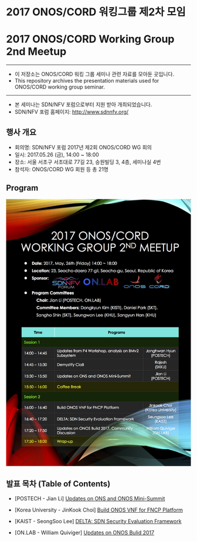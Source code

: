 # 2017 ONOS/CORD 워킹그룹 제2차 모임
# 2017 ONOS/CORD Working Group 2nd Meetup
*****************************************************************

* 이 저장소는 ONOS/CORD 워킹 그룹 세미나 관련 자료를 모아둔 곳입니다.
* This repository archives the presentation materials used for ONOS/CORD working group seminar.

*****************************************************************

* 본 세미나는 SDN/NFV 포럼으로부터 지원 받아 개최되었습니다.
* SDN/NFV 포럼 홈페이지: http://www.sdnnfv.org/

## 행사 개요
* 회의명: SDN/NFV 포럼 2017년 제2회 ONOS/CORD WG 회의
* 일시: 2017.05.26 (금), 14:00 ~ 18:00
* 장소: 서울 서초구 서초대로 77길 23, 승원빌딩 3, 4층, 세미나실 4번
* 참석자: ONOS/CORD WG 회원 등 총 21명

## Program
<img src="https://github.com/onos-kr/working-group-seminar/raw/master/2017/05.26/program.png" width="800">

## 발표 목차 (Table of Contents)

* [POSTECH - Jian Li] [Updates on ONS and ONOS Mini-Summit](https://docs.google.com/viewer?url=https://github.com/onos-kr/working-group-seminar/raw/master/2017/05.26/presentation/03.%20%5BPOSTECH-Jian%20Li%5D%20pdates%20on%20ONS%20and%20ONOS%20Mini-Summit.pdf)

* [Korea University - JinKook Choi] [Build ONOS VNF for FNCP Platform](https://docs.google.com/viewer?url=https://github.com/onos-kr/working-group-seminar/raw/master/2017/05.26/presentation/04.%20%5BKorea%20Univ-JinKook%20Choi%5D%20Build%20ONOS%20VNF%20for%20FNCP%20Platform.pdf)

* [KAIST - SeongSoo Lee] [DELTA: SDN Security Evaluation Framework](https://docs.google.com/viewer?url=https://github.com/onos-kr/working-group-seminar/raw/master/2017/05.26/presentation/05.%20%5BKAIST-Seungsoo%20Lee%5D%20DELTA-SDN%20Security%20Evaluation%20Framework.pdf)

* [ON.LAB - William Quiviger] [Updates on ONOS Bulid 2017](https://docs.google.com/viewer?url=https://github.com/onos-kr/working-group-seminar/raw/master/2017/05.26/presentation/06.%20%5BON.LAB-William%20Quiviger%5D%20Updates%20on%20ONOS%20Bulid%202017.pdf)
